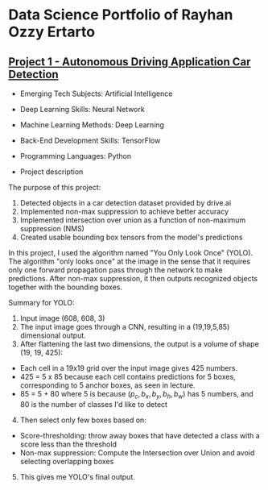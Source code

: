 # Data Science Portfolio of Rayhan Ozzy Ertarto

## [Project 1 - Autonomous Driving Application Car Detection](https://github.com/rayhanozzy/Deep-Learning-Specialization-Coursera/blob/main/Course%204:%20Convolutional%20Neural%20Networks/Autonomous_driving_application_Car_detection.ipynb)

- Emerging Tech Subjects: Artificial Intelligence
- Deep Learning Skills: Neural Network
- Machine Learning Methods: Deep Learning
- Back-End Development Skills: TensorFlow
- Programming Languages: Python

- Project description

The purpose of this project:
1) Detected objects in a car detection dataset provided by drive.ai
2) Implemented non-max suppression to achieve better accuracy
3) Implemented intersection over union as a function of non-maximum suppression (NMS)
4) Created usable bounding box tensors from the model's predictions

In this project, I used the algorithm named "You Only Look Once" (YOLO). The algorithm "only looks once" at the image in the sense that it requires only one forward propagation pass through the network to make predictions. After non-max suppression, it then outputs recognized objects together with the bounding boxes.

Summary for YOLO:
1) Input image (608, 608, 3)
2) The input image goes through a CNN, resulting in a (19,19,5,85) dimensional output.
3) After flattening the last two dimensions, the output is a volume of shape (19, 19, 425):
- Each cell in a 19x19 grid over the input image gives 425 numbers.
- 425 = 5 x 85 because each cell contains predictions for 5 boxes, corresponding to 5 anchor boxes, as seen in lecture.
- 85 = 5 + 80 where 5 is because $(p_c, b_x, b_y, b_h, b_w)$ has 5 numbers, and 80 is the number of classes I'd like to detect

4) Then select only few boxes based on:
- Score-thresholding: throw away boxes that have detected a class with a score less than the threshold
- Non-max suppression: Compute the Intersection over Union and avoid selecting overlapping boxes

5) This gives me YOLO's final output.

